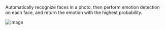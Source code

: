Automatically recognize faces in a photo, then perform emotion detection on each face, and return the emotion with the highest probability.

![image](https://github.com/egdw/face-detection-and-face-expression/assets/20622517/823329d3-b89a-4c6c-8791-239587f4831a)
